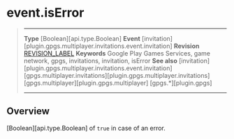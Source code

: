 # event.isError

> --------------------- ------------------------------------------------------------------------------------------
> __Type__              [Boolean][api.type.Boolean]
> __Event__             [invitation][plugin.gpgs.multiplayer.invitations.event.invitation]
> __Revision__          [REVISION_LABEL](REVISION_URL)
> __Keywords__          Google Play Games Services, game network, gpgs, invitations, invitation, isError
> __See also__          [invitation][plugin.gpgs.multiplayer.invitations.event.invitation]
>						[gpgs.multiplayer.invitations][plugin.gpgs.multiplayer.invitations]
>						[gpgs.multiplayer][plugin.gpgs.multiplayer]
>                       [gpgs.*][plugin.gpgs]
> --------------------- ------------------------------------------------------------------------------------------

## Overview

[Boolean][api.type.Boolean] of `true` in case of an error.
